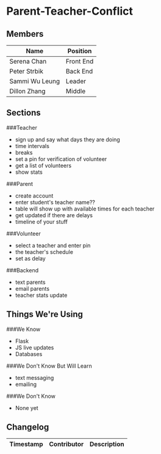 # Parent-Teacher-Conflict

Members 
-------
| Name           | Position  |
|----------------|-----------|
| Serena Chan    | Front End |
| Peter Strbik   | Back End  |
| Sammi Wu Leung | Leader    |
| Dillon Zhang   | Middle    |


Sections
--------
###Teacher
- sign up and say what days they are doing
- time intervals
- breaks
- set a pin for verification of volunteer
- get a list of volunteers
- show stats

###Parent
- create account
- enter student's teacher name??
- table will show up with available times for each teacher
- get updated if there are delays
- timeline of your stuff

###Volunteer 
- select a teacher and enter pin
- the teacher's schedule
- set as delay

###Backend 
- text parents
- email parents
- teacher stats update

Things We're Using
------------------
###We Know
- Flask
- JS live updates
- Databases


###We Don't Know But Will Learn
- text messaging
- emailing

###We Don't Know
- None yet

Changelog
---------
| Timestamp  | Contributor  | Description |
|:-----------|:------------:|:------------|

